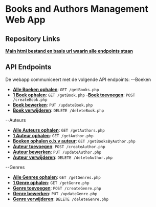 # Books and Authors Management Web App

## Repository Links
**[Main html bestand en basis url waarin alle endpoints staan](https://nessimelmazghari-odisee.be/)**

## API Endpoints
De webapp communiceert met de volgende API endpoints:
--Boeken
- **[Alle Boeken ophalen](https://nessimelmazghari-odisee.be/getBooks.php)**: `GET /getBooks.php`
- **[1 Boek ophalen](https://nessimelmazghari-odisee.be/getBooks.php)**: `GET /getBook.php`
-**[Boek toevoegen](https://nessimelmazghari-odisee.be/createBook.php)**: `POST /createBook.php`
- **[Boek bewerken](https://nessimelmazghari-odisee.be/updateBook.php)**: `PUT /updateBook.php`
- **[Boek verwijderen](https://nessimelmazghari-odisee.be/deleteBook.php)**: `DELETE /deleteBook.php`

--Auteurs
- **[Alle Auteurs ophalen](https://nessimelmazghari-odisee.be/getAuthors.php)**: `GET /getAuthors.php`
- **[1 Auteur ophalen](https://nessimelmazghari-odisee.be/getAuthor.php)**: `GET /getAuthor.php`
- **[Boeken ophalen o.b.v auteur](https://nessimelmazghari-odisee.be/getBooksByAuthor.php)**: `GET /getBooksByAuthor.php`
- **[Auteur toevoegen](https://nessimelmazghari-odisee.be/createAuthor.php)**: `POST /createAuthor.php`
- **[Auteur bewerken](https://nessimelmazghari-odisee.be/updateAuthor.php)**: `PUT /updateAuthor.php`
- **[Auteur verwijderen](https://nessimelmazghari-odisee.be/deleteAuthor.php)**: `DELETE /deleteAuthor.php`

--Genres
- **[Alle Genres ophalen](https://nessimelmazghari-odisee.be/getGenres.php)**: `GET /getGenres.php`
- **[1 Genre ophalen](https://nessimelmazghari-odisee.be/getGenre.php)**: `GET /getGenre.php`
- **[Genre toevoegen](https://nessimelmazghari-odisee.be/createGenre.php)**: `POST /createGenre.php`
- **[Genre bewerken](https://nessimelmazghari-odisee.be/updateGenre.php)**: `PUT /updateGenre.php`
- **[Genre verwijderen](https://nessimelmazghari-odisee.be/deleteGenre.php)**: `DELETE /deleteGenre.php`

